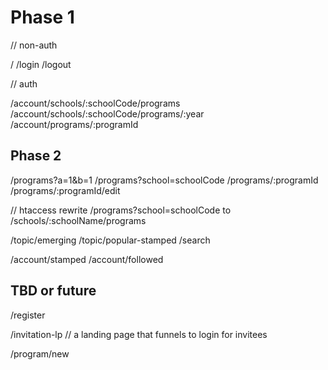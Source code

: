 # Phase 1

// non-auth

/
/login
/logout


// auth

/account/schools/:schoolCode/programs 
/account/schools/:schoolCode/programs/:year 
/account/programs/:programId 


## Phase 2

/programs?a=1&b=1
/programs?school=schoolCode
/programs/:programId
/programs/:programId/edit

// htaccess rewrite /programs?school=schoolCode to 
/schools/:schoolName/programs


/topic/emerging
/topic/popular-stamped
/search

/account/stamped
/account/followed


## TBD or future

/register

/invitation-lp   // a landing page that funnels to login for invitees 

/program/new
